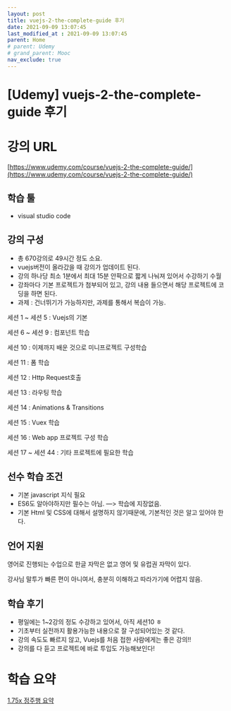 ```yaml
---
layout: post
title: vuejs-2-the-complete-guide 후기
date: 2021-09-09 13:07:45
last_modified_at : 2021-09-09 13:07:45
parent: Home
# parent: Udemy
# grand_parent: Mooc
nav_exclude: true
---
```


# [Udemy] vuejs-2-the-complete-guide 후기

# 강의 URL

[https://www.udemy.com/course/vuejs-2-the-complete-guide/](https://www.udemy.com/course/vuejs-2-the-complete-guide/)

## 학습 툴

- visual studio code

## 강의 구성

- 총 670강의로 49시간 정도 소요.
- vuejs버전이 올라갔을 때 강의가 업데이트 된다.
- 강의 하나당 최소 1분에서 최대 15분 안팍으로 짧게 나눠져 있어서 수강하기 수월
- 강좌마다 기본 프로젝트가 첨부되어 있고, 강의 내용 들으면서 해당 프로젝트에 코딩을 하면 된다.
- 과제 : 건너뛰기가 가능하지만, 과제를 통해서 복습이 가능.

세션 1 ~ 세션 5 : Vuejs의 기본

세션 6 ~ 세션 9 : 컴포넌트 학습

세션 10 : 이제까지 배운 것으로 미니프로젝트 구성학습

세션 11 : 폼 학습

세션 12 : Http Request호출

세션 13 : 라우팅 학습

세션 14 : Animations & Transitions

세션 15 : Vuex 학습

세션 16 : Web app 프로젝트 구성 학습

세션 17 ~ 세션 44 : 기타 프로젝트에 필요한 학습

## 선수 학습 조건

- 기본 javascript 지식 필요
- ES6도 알아야하지만 필수는 아님.  —> 학습에 지장없음.
- 기본 Html 및 CSS에 대해서 설명하지 않기때문에, 기본적인 것은 알고 있어야 한다.

## 언어 지원

영어로 진행되는 수업으로 한글 자막은 없고 영어 및 유럽권 자막이 있다.

강사님 말투가 빠른 편이 아니여서, 충분히 이해하고 따라가기에 어렵지 않음.

## 학습 후기

- 평일에는 1~2강의 정도 수강하고 있어서, 아직 세션10 ㅎ
- 기초부터 실전까지 활용가능한 내용으로 잘 구성되어있는 것 같다.
- 강의 속도도 빠르지 않고, Vuejs를 처음 접한 사람에게는 좋은 강의!!
- 강의를 다 듣고 프로젝트에 바로 투입도 가능해보인다!

# 학습 요약

[1.75x 정주행 요약](../vuejs_sub.md)
